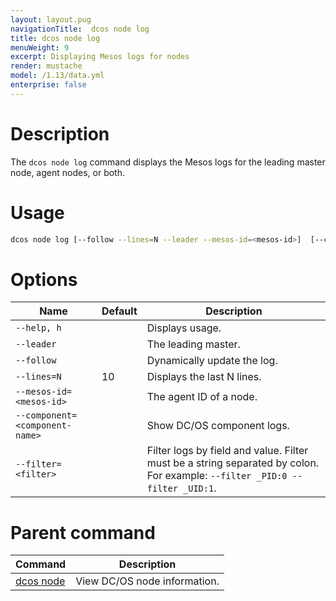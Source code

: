 ```yaml
---
layout: layout.pug
navigationTitle:  dcos node log
title: dcos node log
menuWeight: 9
excerpt: Displaying Mesos logs for nodes
render: mustache
model: /1.13/data.yml
enterprise: false
---
```



# Description
The `dcos node log` command displays the Mesos logs for the leading master node, agent nodes, or both.

# Usage

```bash
dcos node log [--follow --lines=N --leader --mesos-id=<mesos-id>]  [--component=<component-name> --filter=<filter>...]
```

# Options

| Name | Default | Description |
|---------|-------------|-------------|
| `--help, h`   |   |   Displays usage. |
| `--leader`   |             |  The leading master. |
| `--follow`   |             |  Dynamically update the log. |
| `--lines=N`   |     10      |  Displays the last N lines. |
| `--mesos-id=<mesos-id>`   |             | The agent ID of a node. |
| `--component=<component-name>` |    |    Show DC/OS component logs.|
| `--filter=<filter>`  |     |  Filter logs by field and value. Filter must be a string separated by colon. For example: `--filter _PID:0 --filter _UID:1`.|

# Parent command

| Command | Description |
|---------|-------------|
| [dcos node](/1.13/cli/command-reference/dcos-node/) | View DC/OS node information. |
